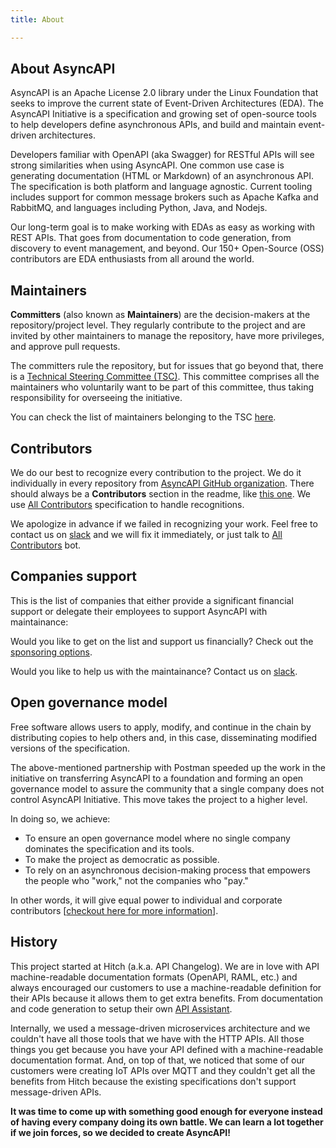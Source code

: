 ```yaml
---
title: About

---
```

## About AsyncAPI

AsyncAPI is an Apache License 2.0 library under the Linux Foundation that seeks to improve the current state of Event-Driven Architectures (EDA). The AsyncAPI Initiative is a specification and growing set of open-source tools to help developers define asynchronous APIs, and build and maintain event-driven architectures. 

Developers familiar with OpenAPI (aka Swagger) for RESTful APIs will see strong similarities when using AsyncAPI. One common use case is generating documentation (HTML or Markdown) of an asynchronous API. The specification is both platform and language agnostic. Current tooling includes support for common message brokers such as Apache Kafka and RabbitMQ, and languages including Python, Java, and Nodejs. 

Our long-term goal is to make working with EDAs as easy as working with REST APIs. That goes from documentation to code generation, from discovery to event management, and beyond. Our 150+ Open-Source (OSS) contributors are EDA enthusiasts from all around the world.

## Maintainers 

**Committers** (also known as **Maintainers**) are the decision-makers at the repository/project level. They regularly contribute to the project and are invited by other maintainers to manage the repository, have more privileges, and approve pull requests.

The committers rule the repository, but for issues that go beyond that, there is a [Technical Steering Committee (TSC)](https://www.asyncapi.com/community/tsc). This committee comprises all the maintainers who voluntarily want to be part of this committee, thus taking responsibility for overseeing the initiative.

You can check the list of maintainers belonging to the TSC [here](https://www.asyncapi.com/community/tsc).

## Contributors

We do our best to recognize every contribution to the project. We do it individually in every repository from [AsyncAPI GitHub organization](https://github.com/asyncapi/). There should always be a **Contributors** section in the readme, like [this one](https://github.com/asyncapi/asyncapi/blob/master/README.md#contributors). We use [All Contributors](https://allcontributors.org/docs/en/specification) specification to handle recognitions. 

We apologize in advance if we failed in recognizing your work. Feel free to contact us on [slack](https://www.asyncapi.com/slack-invite/) and we will fix it immediately, or just talk to [All Contributors](https://allcontributors.org) bot.

## Companies support

This is the list of companies that either provide a significant financial support or delegate their employees to support AsyncAPI with maintainance:

<Sponsors className="mt-8" />

Would you like to get on the list and support us financially? Check out the [sponsoring options](https://opencollective.com/asyncapi).

Would you like to help us with the maintainance? Contact us on [slack](https://www.asyncapi.com/slack-invite/).

## Open governance model

Free software allows users to apply, modify, and continue in the chain by distributing copies to help others and, in this case, disseminating modified versions of the specification. 

The above-mentioned partnership with Postman speeded up the work in the initiative on transferring AsyncAPI to a foundation and forming an open governance model to assure the community that a single company does not control AsyncAPI Initiative. This move takes the project to a higher level. 

In doing so, we achieve:

- To ensure an open governance model where no single company dominates the specification and its tools.
- To make the project as democratic as possible.
- To rely on an asynchronous decision-making process that empowers the people who "work," not the companies who "pay." 

In other words, it will  give equal power to individual and corporate contributors  [[checkout here for more information](https://www.asyncapi.com/blog/governance-motivation)].

## History

This project started at Hitch (a.k.a. API Changelog). We are in love with API machine-readable documentation formats (OpenAPI, RAML, etc.) and always encouraged our customers to use a machine-readable definition for their APIs because it allows them to get extra benefits. From documentation and code generation to setup their own [API Assistant](http://apiassistant.com).

Internally, we used a message-driven microservices architecture and we couldn't have all those tools that we have with the HTTP APIs. All those things you get because you have your API defined with a machine-readable documentation format. And, on top of that, we noticed that some of our customers were creating IoT APIs over MQTT and they couldn't get all the benefits from Hitch because the existing specifications don't support message-driven APIs.

**It was time to come up with something good enough for everyone instead of having every company doing its own battle. We can learn a lot together if we join forces, so we decided to create AsyncAPI!**

